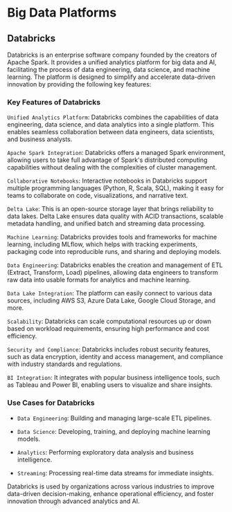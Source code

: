 # Big Data Platforms

## Databricks

Databricks is an enterprise software company founded by the creators of Apache Spark. It provides a unified analytics platform for big data and AI, facilitating the process of data engineering, data science, and machine learning. The platform is designed to simplify and accelerate data-driven innovation by providing the following key features:

### Key Features of Databricks

`Unified Analytics Platform`: Databricks combines the capabilities of data engineering, data science, and data analytics into a single platform. This enables seamless collaboration between data engineers, data scientists, and business analysts.

`Apache Spark Integration`: Databricks offers a managed Spark environment, allowing users to take full advantage of Spark's distributed computing capabilities without dealing with the complexities of cluster management.

`Collaborative Notebooks`: Interactive notebooks in Databricks support multiple programming languages (Python, R, Scala, SQL), making it easy for teams to collaborate on code, visualizations, and narrative text.

`Delta Lake`: This is an open-source storage layer that brings reliability to data lakes. Delta Lake ensures data quality with ACID transactions, scalable metadata handling, and unified batch and streaming data processing.

`Machine Learning`: Databricks provides tools and frameworks for machine learning, including MLflow, which helps with tracking experiments, packaging code into reproducible runs, and sharing and deploying models.

`Data Engineering`: Databricks enables the creation and management of ETL (Extract, Transform, Load) pipelines, allowing data engineers to transform raw data into usable formats for analytics and machine learning.

`Data Lake Integration`: The platform can easily connect to various data sources, including AWS S3, Azure Data Lake, Google Cloud Storage, and more.

`Scalability`: Databricks can scale computational resources up or down based on workload requirements, ensuring high performance and cost efficiency.

`Security and Compliance`: Databricks includes robust security features, such as data encryption, identity and access management, and compliance with industry standards and regulations.

`BI Integration`: It integrates with popular business intelligence tools, such as Tableau and Power BI, enabling users to visualize and share insights.

### Use Cases for Databricks

* `Data Engineering`: Building and managing large-scale ETL pipelines.

* `Data Science`: Developing, training, and deploying machine learning models.

* `Analytics`: Performing exploratory data analysis and business intelligence.

* `Streaming`: Processing real-time data streams for immediate insights.

Databricks is used by organizations across various industries to improve data-driven decision-making, enhance operational efficiency, and foster innovation through advanced analytics and AI.
